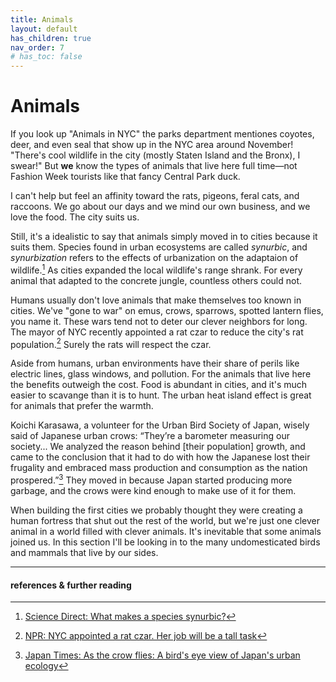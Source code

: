 ```yaml
---
title: Animals
layout: default
has_children: true
nav_order: 7
# has_toc: false
---
```

# Animals
If you look up "Animals in NYC" the parks department mentiones coyotes, deer, and even seal that show up in the NYC area around November! "There's cool wildlife in the city (mostly Staten Island and the Bronx), I swear!" But **we** know the types of animals that live here full time—not Fashion Week tourists like that fancy Central Park duck. 

I can't help but feel an affinity toward the rats, pigeons, feral cats, and raccoons. We go about our days and we mind our own business, and we love the food. The city suits us. 

Still, it's a idealistic to say that animals simply moved in to cities because it suits them. Species found in urban ecosystems are called *synurbic*, and *synurbization* refers to the effects of urbanization on the adaptaion of wildlife.[^1] As cities expanded the local wildlife's range shrank. For every animal that adapted to the concrete jungle, countless others could not.

Humans usually don't love animals that make themselves too known in cities. We've "gone to war" on emus, crows, sparrows, spotted lantern flies, you name it. These wars tend not to deter our clever neighbors for long. The mayor of NYC recently appointed a rat czar to reduce the city's rat population.[^2] Surely the rats will respect the czar.

Aside from humans, urban environments have their share of perils like electric lines, glass windows, and pollution. For the animals that live here the benefits outweigh the cost. Food is abundant in cities, and it's much easier to scavange than it is to hunt. The urban heat island effect is great for animals that prefer the warmth.

Koichi Karasawa, a volunteer for the Urban Bird Society of Japan, wisely said of Japanese urban crows: “They’re a barometer measuring our society... We analyzed the reason behind [their population] growth, and came to the conclusion that it had to do with how the Japanese lost their frugality and embraced mass production and consumption as the nation prospered.”[^3] They moved in because Japan started producing more garbage, and the crows were kind enough to make use of it for them.

When building the first cities we probably thought they were creating a human fortress that shut out the rest of the world, but we're just one clever animal in a world filled with clever animals. It's inevitable that some animals joined us. In this section I'll be looking in to the many undomesticated birds and mammals that live by our sides.

---

#### references & further reading
[^1]: [Science Direct: What makes a species synurbic?](https://www.sciencedirect.com/science/article/abs/pii/S0143622811001299)
[^2]: [NPR: NYC appointed a rat czar. Her job will be a tall task](https://www.npr.org/2023/04/13/1169851616/new-york-city-appointed-a-rat-czar-her-job-will-be-a-tall-ask)
[^3]: [Japan Times: As the crow flies: A bird's eye view of Japan's urban ecology](https://www.japantimes.co.jp/life/2022/04/11/environment/tokyo-crows-pandemic/)